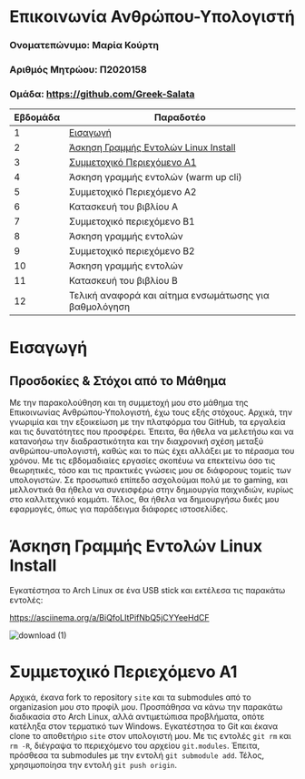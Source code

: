 # Επικοινωνία Ανθρώπου-Υπολογιστή

### Ονοματεπώνυμο: Μαρία Κούρτη
### Αριθμός Μητρώου: Π2020158
### Ομάδα: https://github.com/Greek-Salata


| Εβδομάδα | Παραδοτέο |
| --- | --- |
| 1 | [Εισαγωγή](#Εισαγωγή) |
| 2 | [Άσκηση Γραμμής Εντολών Linux Install](#Άσκηση-Γραμμής-Εντολών-Linux-Install) |
| 3 | [Συμμετοχικό Περιεχόμενο Α1](#Συμμετοχικό-Περιεχόμενο-Α1) |
| 4 | Άσκηση γραμμής εντολών (warm up cli) |
| 5 | Συμμετοχικό Περιεχόμενο Α2 |
| 6 | Κατασκευή του βιβλίου Α |
| 7 | Συμμετοχικό περιεχόμενο B1 |
| 8 | Άσκηση γραμμής εντολών |
| 9 | Συμμετοχικό περιεχόμενο B2 |
| 10 | Άσκηση γραμμής εντολών |
| 11 | Κατασκευή του βιβλίου Β |
| 12 | Τελική αναφορά και αίτημα ενσωμάτωσης για βαθμολόγηση |


# Εισαγωγή

## Προσδοκίες & Στόχοι από το Μάθημα

Με την παρακολούθηση και τη συμμετοχή μου στο μάθημα της Επικοινωνίας Ανθρώπου-Υπολογιστή, έχω τους εξής στόχους. Αρχικά, την γνωριμία και την εξοικείωση με την πλατφόρμα του GitHub, τα εργαλεία και τις δυνατότητες που προσφέρει. Έπειτα, θα ήθελα να μελετήσω και να κατανοήσω την διαδραστικότητα και την διαχρονική σχέση μεταξύ ανθρώπου-υπολογιστή, καθώς και το πώς έχει αλλάξει με το πέρασμα του χρόνου. Με τις εβδομαδιαίες εργασίες σκοπέυω να επεκτείνω όσο τις θεωρητικές, τόσο και τις πρακτικές γνώσεις μου σε διάφορους τομείς των υπολογιστών. Σε προσωπικό επίπεδο ασχολούμαι πολύ με το gaming, και μελλοντικά θα ήθελα να συνεισφέρω στην δημιουργία παιχνιδιών, κυρίως στο καλλιτεχνικό κομμάτι. Τέλος, θα ήθελα να δημιουργήσω δικές μου εφαρμογές, όπως για παράδειγμα διάφορες ιστοσελίδες.


# Άσκηση Γραμμής Εντολών Linux Install

Εγκατέστησα το Arch Linux σε ένα USB stick και εκτέλεσα τις παρακάτω εντολές:

https://asciinema.org/a/BiQfoLItPifNbQ5jCYYeeHdCF

![download (1)](https://user-images.githubusercontent.com/92392853/197041932-15130217-5d4e-4664-a427-b7bcc66ffc3d.gif)


# Συμμετοχικό Περιεχόμενο Α1

Αρχικά, έκανα fork το repository `site` και τα submodules από το organizasion μου στο προφίλ μου. Προσπάθησα να κάνω την παρακάτω διαδικασία στο Arch Linux, αλλά αντιμετώπισα προβλήματα, οπότε κατέληξα στον τερματικό των Windows. Εγκατέστησα το Git και έκανα clone το αποθετήριο `site` στον υπολογιστή μου. Με τις εντολές `git rm` και `rm -R`, διέγραψα το περιεχόμενο του αρχείου `git.modules`. Έπειτα, πρόσθεσα τα submodules με την εντολή `git submodule add`. Τέλος, χρησιμοποίησα την εντολή `git push origin`.
